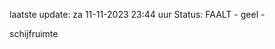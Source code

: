 laatste update: 
za 11-11-2023 23:44   uur 
Status: FAALT - geel - 
<div class="service Y">schijfruimte</div>